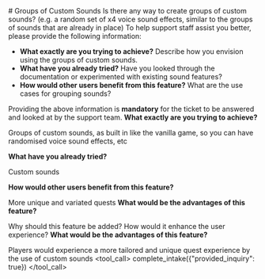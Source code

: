 <user>
# Groups of Custom Sounds
</user>
<user>
Is there any way to create groups of custom sounds? (e.g. a random set of x4 voice sound effects, similar to the groups of sounds that are already in place)
</user>
<assistant>
To help support staff assist you better, please provide the following information:

- **What exactly are you trying to achieve?** Describe how you envision using the groups of custom sounds.
- **What have you already tried?** Have you looked through the documentation or experimented with existing sound features?
- **How would other users benefit from this feature?** What are the use cases for grouping sounds?

Providing the above information is **mandatory** for the ticket to be answered and looked at by the support team.
</assistant>
<user>
**What exactly are you trying to achieve?**

Groups of custom sounds, as built in like the vanilla game, so you can have randomised voice sound effects, etc

**What have you already tried?**

Custom sounds

**How would other users benefit from this feature?**

More unique and variated quests
</user>
<assistant>
**What would be the advantages of this feature?** 

Why should this feature be added? How would it enhance the user experience? 
</assistant>
<user>
**What would be the advantages of this feature?**

Players would experience a more tailored and unique quest experience by the use of custom sounds
</user>
<tool_call>
complete_intake({"provided_inquiry": true})
</tool_call>
